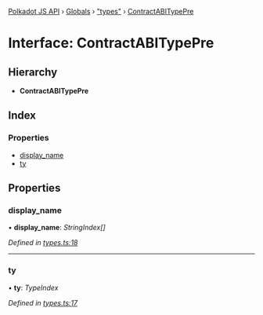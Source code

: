 [Polkadot JS API](../README.md) › [Globals](../globals.md) › ["types"](../modules/_types_.md) › [ContractABITypePre](_types_.contractabitypepre.md)

# Interface: ContractABITypePre

## Hierarchy

* **ContractABITypePre**

## Index

### Properties

* [display_name](_types_.contractabitypepre.md#display_name)
* [ty](_types_.contractabitypepre.md#ty)

## Properties

###  display_name

• **display_name**: *StringIndex[]*

*Defined in [types.ts:18](https://github.com/polkadot-js/api/blob/e197c6f114/packages/api-contract/src/types.ts#L18)*

___

###  ty

• **ty**: *TypeIndex*

*Defined in [types.ts:17](https://github.com/polkadot-js/api/blob/e197c6f114/packages/api-contract/src/types.ts#L17)*
